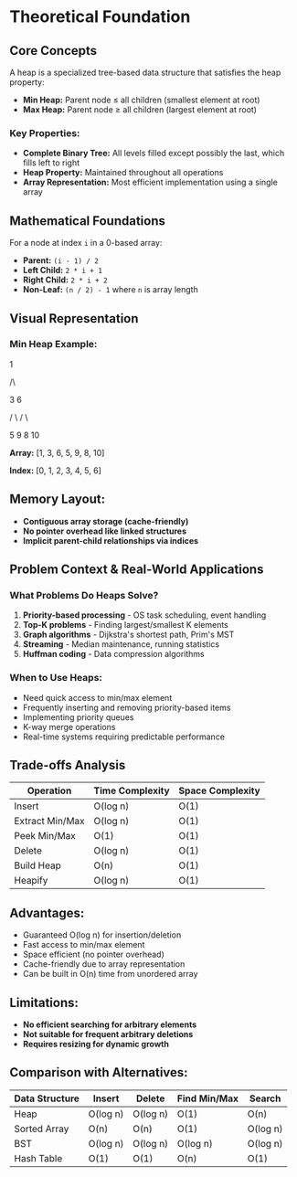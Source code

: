 # Theoretical Foundation

## Core Concepts
A heap is a specialized tree-based data structure that satisfies the heap property:
- **Min Heap:** Parent node ≤ all children (smallest element at root)
- **Max Heap:** Parent node ≥ all children (largest element at root)

### Key Properties:
- **Complete Binary Tree:** All levels filled except possibly the last, which fills left to right
- **Heap Property:** Maintained throughout all operations
- **Array Representation:** Most efficient implementation using a single array

## Mathematical Foundations
For a node at index `i` in a 0-based array:
- **Parent:** `(i - 1) / 2`
- **Left Child:** `2 * i + 1`
- **Right Child:** `2 * i + 2`
- **Non-Leaf:** `(n / 2) - 1` where `n` is array length

## Visual Representation
### Min Heap Example:
1

/\

3   6

/   \   /     \

5  9 8  10

**Array:** [1, 3, 6, 5, 9, 8, 10]

**Index:** [0, 1, 2, 3, 4, 5, 6]

## Memory Layout:
- **Contiguous array storage (cache-friendly)**
- **No pointer overhead like linked structures**
- **Implicit parent-child relationships via indices**

## Problem Context & Real-World Applications
### What Problems Do Heaps Solve?
1. **Priority-based processing** - OS task scheduling, event handling
2. **Top-K problems** - Finding largest/smallest K elements
3. **Graph algorithms** - Dijkstra's shortest path, Prim's MST
4. **Streaming** - Median maintenance, running statistics
5. **Huffman coding** - Data compression algorithms

### When to Use Heaps:
- Need quick access to min/max element
- Frequently inserting and removing priority-based items
- Implementing priority queues
- K-way merge operations
- Real-time systems requiring predictable performance

## Trade-offs Analysis

| Operation         | Time Complexity | Space Complexity |
|-------------------|-----------------|------------------|
| Insert            | O(log n)        | O(1)             |
| Extract Min/Max   | O(log n)        | O(1)             |
| Peek Min/Max      | O(1)            | O(1)             |
| Delete            | O(log n)        | O(1)             |
| Build Heap        | O(n)            | O(1)             |
| Heapify           | O(log n)        | O(1)             |

## Advantages:
- Guaranteed O(log n) for insertion/deletion
- Fast access to min/max element
- Space efficient (no pointer overhead)
- Cache-friendly due to array representation
- Can be built in O(n) time from unordered array

## Limitations:
- **No efficient searching for arbitrary elements**
- **Not suitable for frequent arbitrary deletions**
- **Requires resizing for dynamic growth**

## Comparison with Alternatives:

| Data Structure | Insert       | Delete       | Find Min/Max | Search       |
|----------------|--------------|--------------|--------------|--------------|
| Heap           | O(log n)     | O(log n)     | O(1)         | O(n)         |
| Sorted Array   | O(n)         | O(n)         | O(1)         | O(log n)     |
| BST            | O(log n)     | O(log n)     | O(log n)     | O(log n)     |
| Hash Table     | O(1)         | O(1)         | O(n)         | O(1)         |
